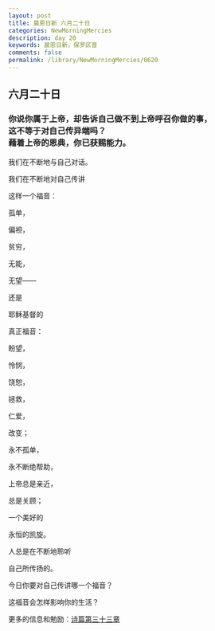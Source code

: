 ```yaml
---
layout: post
title: 晨恩日新 六月二十日
categories: NewMorningMercies
description: day 20
keywords: 晨恩日新，保罗区普
comments: false
permalink: /library/NewMorningMercies/0620
---
```


## 六月二十日

### 你说你属于上帝，却告诉自己做不到上帝呼召你做的事， <br> 这不等于对自己传异端吗？<br> 藉着上帝的恩典，你已获赐能力。

我们在不断地与自己对话。

我们在不断地对自己传讲

这样一个福音：

孤单，

偏袒，

贫穷，

无能，

无望——

还是

耶稣基督的

真正福音：

盼望，

怜悯，

饶恕，

拯救，

仁爱，

改变；

永不孤单，

永不断绝帮助，

上帝总是亲近，

总是关顾；

一个美好的

永恒的凯旋。

人总是在不断地聆听

自己所传扬的。

今日你要对自己传讲哪一个福音？

这福音会怎样影响你的生活？

更多的信息和勉励：[诗篇第三十三章]()
